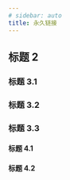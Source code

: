 ```yaml
---
# sidebar: auto
title: 永久链接
---
```




## 标题 2

### 标题 3.1

### 标题 3.2

### 标题 3.3

#### 标题 4.1

#### 标题 4.2

